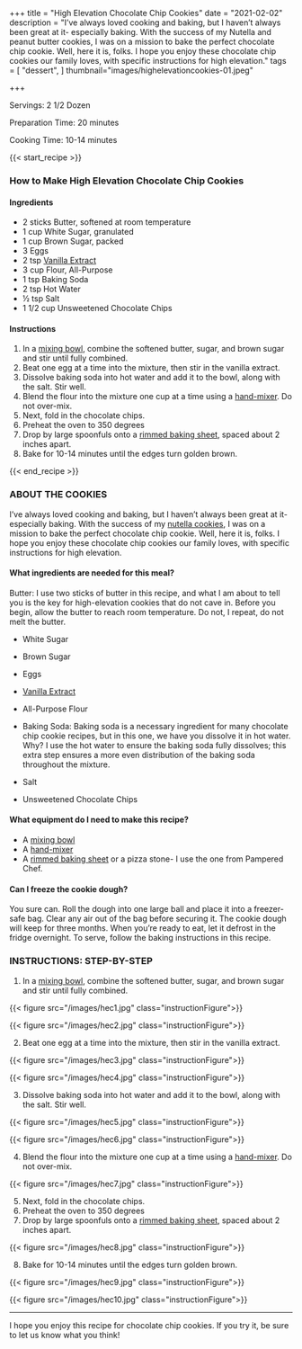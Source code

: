 +++
title = "High Elevation Chocolate Chip Cookies"
date = "2021-02-02"
description = "I’ve always loved cooking and baking, but I haven’t always been great at it- especially baking. With the success of my Nutella and peanut butter cookies, I was on a mission to bake the perfect chocolate chip cookie. Well, here it is, folks. I hope you enjoy these chocolate chip cookies our family loves, with specific instructions for high elevation."
tags = [
    "dessert", 
]
thumbnail="images/highelevationcookies-01.jpeg"

+++

Servings: 2 1/2 Dozen <!--more-->

Preparation Time: 20 minutes

Cooking Time: 10-14 minutes

{{< start_recipe >}}

### How to Make High Elevation Chocolate Chip Cookies 

#### Ingredients 

* 2 sticks Butter, softened at room temperature 
* 1 cup White Sugar, granulated 
* 1 cup Brown Sugar, packed 
* 3 Eggs 
* 2 tsp [Vanilla Extract](https://amzn.to/3xw7Si9) 
* 3 cup Flour, All-Purpose  
* 1 tsp Baking Soda 
* 2 tsp Hot Water 
* ½ tsp Salt 
* 1 1/2 cup Unsweetened Chocolate Chips 

#### Instructions 

1. In a [mixing bowl](https://amzn.to/3D2NC8M), combine the softened butter, sugar, and brown sugar and stir until fully combined. 
2. Beat one egg at a time into the mixture, then stir in the vanilla extract. 
3. Dissolve baking soda into hot water and add it to the bowl, along with the salt. Stir well. 
4. Blend the flour into the mixture one cup at a time using a [hand-mixer](https://amzn.to/3rRtUs2). Do not over-mix. 
5. Next, fold in the chocolate chips. 
6. Preheat the oven to 350 degrees
7. Drop by large spoonfuls onto a [rimmed baking sheet](https://amzn.to/3vhinF4), spaced about 2 inches apart. 
8. Bake for 10-14 minutes until the edges turn golden brown. 

{{< end_recipe >}}

### ABOUT THE COOKIES 

I’ve always loved cooking and baking, but I haven’t always been great at it- especially baking. With the success of my [nutella cookies](https://www.jamilghar.com/recipe/nutella_cookies/), I was on a mission to bake the perfect chocolate chip cookie. Well, here it is, folks. I hope you enjoy these chocolate chip cookies our family loves, with specific instructions for high elevation.  

#### What ingredients are needed for this meal?

Butter: I use two sticks of butter in this recipe, and what I am about to tell you is the key for high-elevation cookies that do not cave in. Before you begin, allow the butter to reach room temperature. Do not, I repeat, do not melt the butter. 

* White Sugar 

* Brown Sugar 

* Eggs 

* [Vanilla Extract](https://amzn.to/3xw7Si9)

* All-Purpose Flour 

* Baking Soda: Baking soda is a necessary ingredient for many chocolate chip cookie recipes, but in this one, we have you dissolve it in hot water. Why? I use the hot water to ensure the baking soda fully dissolves; this extra step ensures a more even distribution of the baking soda throughout the mixture.

* Salt 

* Unsweetened Chocolate Chips

#### What equipment do I need to make this recipe?

* A [mixing bowl](https://amzn.to/3D2NC8M)
* A [hand-mixer](https://amzn.to/3rRtUs2)
* A [rimmed baking sheet](https://amzn.to/3vhinF4) or a pizza stone- I use the one from Pampered Chef.

#### Can I freeze the cookie dough?

You sure can. Roll the dough into one large ball and place it into a freezer-safe bag. Clear any air out of the bag before securing it. The cookie dough will keep for three months. When you’re ready to eat, let it defrost in the fridge overnight. To serve, follow the baking instructions in this recipe.

### INSTRUCTIONS: STEP-BY-STEP 

1. In a [mixing bowl](https://amzn.to/3D2NC8M), combine the softened butter, sugar, and brown sugar and stir until fully combined. 

{{< figure src="/images/hec1.jpg" class="instructionFigure">}}

{{< figure src="/images/hec2.jpg" class="instructionFigure">}}

2. Beat one egg at a time into the mixture, then stir in the vanilla extract. 

{{< figure src="/images/hec3.jpg" class="instructionFigure">}}

{{< figure src="/images/hec4.jpg" class="instructionFigure">}}

3. Dissolve baking soda into hot water and add it to the bowl, along with the salt. Stir well. 

{{< figure src="/images/hec5.jpg" class="instructionFigure">}}

{{< figure src="/images/hec6.jpg" class="instructionFigure">}}

4. Blend the flour into the mixture one cup at a time using a [hand-mixer](https://amzn.to/3rRtUs2). Do not over-mix. 

{{< figure src="/images/hec7.jpg" class="instructionFigure">}}

5. Next, fold in the chocolate chips. 
6. Preheat the oven to 350 degrees
7. Drop by large spoonfuls onto a [rimmed baking sheet](https://amzn.to/3vhinF4), spaced about 2 inches apart. 

{{< figure src="/images/hec8.jpg" class="instructionFigure">}}

8. Bake for 10-14 minutes until the edges turn golden brown. 

{{< figure src="/images/hec9.jpg" class="instructionFigure">}}

{{< figure src="/images/hec10.jpg" class="instructionFigure">}}

----

I hope you enjoy this recipe for chocolate chip cookies. If you try it, be sure to let us know what you think!
